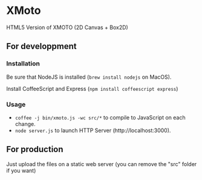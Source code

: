 XMoto
=====

HTML5 Version of XMOTO (2D Canvas + Box2D)

## For developpment

### Installation

Be sure that NodeJS is installed (```brew install nodejs``` on MacOS).

Install CoffeeScript and Express (```npm install coffeescript express```)

### Usage

 * ```coffee -j bin/xmoto.js -wc src/*``` to compile to JavaScript on each change.
 * ```node server.js``` to launch HTTP Server (http://localhost:3000).

## For production

Just upload the files on a static web server (you can remove the "src" folder if you want)
